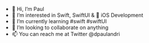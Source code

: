 - 👋 Hi, I’m Paul
- 👀 I’m interested in Swift, SwiftUI &  iOS Development
- 🌱 I’m currently learning #swift #swiftUI
- 💞️ I’m looking to collaborate on anything
- 📫 You can reach me at Twitter @dpaulandri
